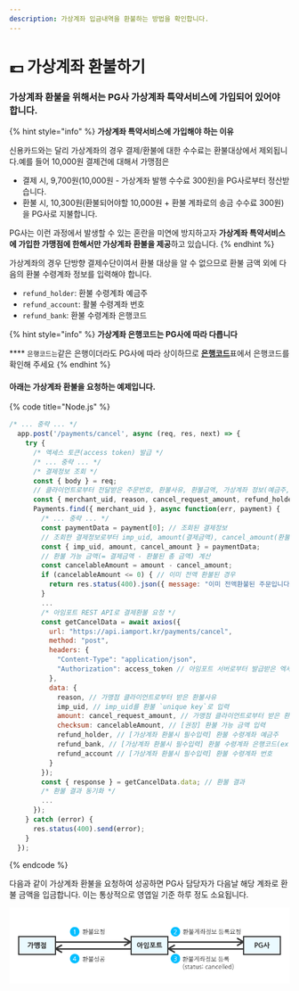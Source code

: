 ```yaml
---
description: 가상계좌 입금내역을 환불하는 방법을 확인합니다.
---
```


# 💷 가상계좌 환불하기

### 가상계좌 환불을 위해서는 PG사 **가상계좌 특약서비스**에 가입되어 있어야 합니다.

{% hint style="info" %}
**가상계좌 특약서비스에 가입해야 하는 이유**

신용카드와는 달리 가상계좌의 경우 결제/환불에 대한 수수료는 환불대상에서 제외됩니다.예를 들어 10,000원 결제건에 대해서 가맹점은

* 결제 시, 9,700원(10,000원 - 가상계좌 발행 수수료 300원)을 PG사로부터 정산받습니다.
* 환불 시, 10,300원(환불되어야할 10,000원 + 환불 계좌로의 송금 수수료 300원)을 PG사로 지불합니다.

PG사는 이런 과정에서 발생할 수 있는 혼란을 미연에 방지하고자 **가상계좌 특약서비스에 가입한 가맹점에 한해서만 가상계좌 환불을 제공**하고 있습니다.
{% endhint %}

가상계좌의 경우 단방향 결제수단이여서 환불 대상을 알 수 없으므로 환불 금액 외에 다음의 환불 수령계좌 정보를 입력해야 합니다.

* `refund_holder`: 환불 수령계좌 예금주
* `refund_account`: 활불 수령계좌 번호
* `refund_bank`: 환불 수령계좌 은행코드

{% hint style="info" %}
**가상계좌 은행코드는 PG사에 따라 다릅니다**

&#x20;**** `은행코드는`같은 은행이더라도 PG사에 따라 상이하므로 [**은행코드**](../../tip/pg.md)표에서 은행코드를 확인해 주세요
{% endhint %}

#### 아래는 가상계좌 환불을 요청하는 예제입니다.

{% code title="Node.js" %}
```javascript
/* ... 중략 ... */
  app.post('/payments/cancel', async (req, res, next) => {
    try {
      /* 액세스 토큰(access token) 발급 */
      /* ... 중략 ... */
      /* 결제정보 조회 */
      const { body } = req;
      // 클라이언트로부터 전달받은 주문번호, 환불사유, 환불금액, 가상계좌 정보(예금주, 계좌번호, 은행코드)
      const { merchant_uid, reason, cancel_request_amount, refund_holder, refund_bank, refund_account } = body; 
      Payments.find({ merchant_uid }, async function(err, payment) { 
        /* ... 중략 ... */
        const paymentData = payment[0]; // 조회된 결제정보
        // 조회한 결제정보로부터 imp_uid, amount(결제금액), cancel_amount(환불된 총 금액) 추출
        const { imp_uid, amount, cancel_amount } = paymentData; 
        // 환불 가능 금액(= 결제금액 - 환불된 총 금액) 계산
        const cancelableAmount = amount - cancel_amount; 
        if (cancelableAmount <= 0) { // 이미 전액 환불된 경우
          return res.status(400).json({ message: "이미 전액환불된 주문입니다." });
        }
        ...
        /* 아임포트 REST API로 결제환불 요청 */
        const getCancelData = await axios({
          url: "https://api.iamport.kr/payments/cancel",
          method: "post",
          headers: {
            "Content-Type": "application/json",
            "Authorization": access_token // 아임포트 서버로부터 발급받은 엑세스 토큰
          },
          data: {
            reason, // 가맹점 클라이언트로부터 받은 환불사유
            imp_uid, // imp_uid를 환불 `unique key`로 입력
            amount: cancel_request_amount, // 가맹점 클라이언트로부터 받은 환불금액
            checksum: cancelableAmount, // [권장] 환불 가능 금액 입력
            refund_holder, // [가상계좌 환불시 필수입력] 환불 수령계좌 예금주
            refund_bank, // [가상계좌 환불시 필수입력] 환불 수령계좌 은행코드(ex. KG이니시스의 경우 신한은행은 88번)
            refund_account // [가상계좌 환불시 필수입력] 환불 수령계좌 번호
          }
        });
        const { response } = getCancelData.data; // 환불 결과
        /* 환불 결과 동기화 */
        ...
      });
    } catch (error) {
      res.status(400).send(error);
    }
  });
```
{% endcode %}

다음과 같이 가상계좌 환불을 요청하여 성공하면 PG사 담당자가 다음날 해당 계좌로 환불 금액을 입금합니다. 이는 통상적으로 영엽일 기준 하루 정도 소요됩니다.

![가상게좌 환불 FLOW](../../.gitbook/assets/vbank-refund-process.png)
